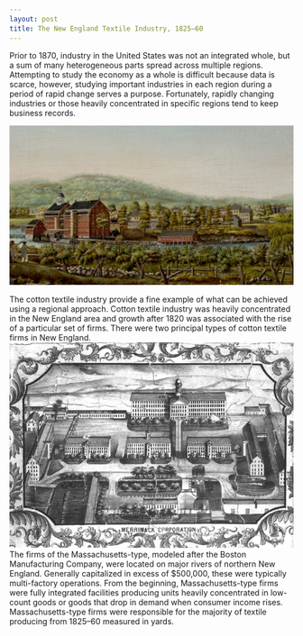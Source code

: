 ```yaml
---
layout: post
title: The New England Textile Industry, 1825–60
---
```

Prior to 1870, industry in the United States was not an integrated whole, but a sum of many heterogeneous parts spread across multiple regions. Attempting to study the economy as a whole is difficult because data is scarce, however, studying important industries in each region during a period of rapid change serves a purpose. Fortunately, rapidly changing industries or those heavily concentrated in specific regions tend to keep business records.

![boston](img/boston_man.jpg)

The cotton textile industry provide a fine example of what can be achieved using a regional approach. Cotton textile industry was heavily concentrated in the New England area and growth after 1820 was associated with the rise of a particular set of firms. There were two principal types of cotton textile firms in New England.
![merrimack_mill](https://github.com/andronikmk/andronikmk.github.io/blob/master/img/Merrimack_Mills_1850.gif)
The firms of the Massachusetts-type, modeled after the Boston Manufacturing Company, were located on major rivers of northern New England. Generally capitalized in excess of $500,000, these were typically multi-factory operations. From the beginning, Massachusetts-type firms were fully integrated facilities producing units heavily concentrated in low-count goods or goods that drop in demand when consumer income rises. Massachusetts-type firms were responsible for the majority of textile producing from 1825–60 measured in yards.

